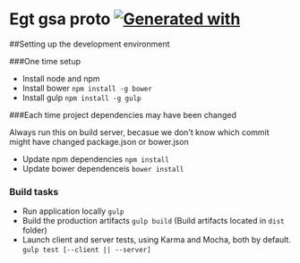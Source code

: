 # Egt gsa proto [![Generated with](https://img.shields.io/badge/generated%20with-bangular-blue.svg?style=flat-square)](https://github.com/42Zavattas/generator-bangular)




##Setting up the development environment


###One time setup

* Install node and npm
* Install bower `npm install -g bower`
* Install gulp `npm install -g gulp`

###Each time project dependencies may have been changed

Always run this on build server, becasue we don't know which commit might have changed package.json or bower.json

* Update npm dependencies `npm install`
* Update bower dependenceis `bower install`

### Build tasks

* Run application locally `gulp`
* Build the production artifacts `gulp build` (Build artifacts located in `dist` folder)
* Launch client and server tests, using Karma and Mocha, both by default. `gulp test [--client || --server]`

